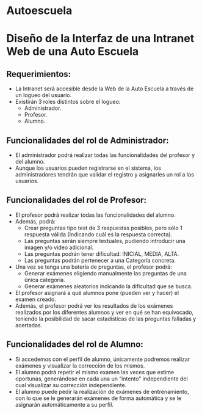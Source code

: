 # Autoescuela
# Diseño de la Interfaz de una Intranet Web de una Auto Escuela

## Requerimientos:
- La Intranet será accesible desde la Web de la Auto Escuela a través de un logueo del usuario.
- Existirán 3 roles distintos sobre el logueo:
  - Administrador.
  - Profesor.
  - Alumno.

## Funcionalidades del rol de Administrador:
- El administrador podrá realizar todas las funcionalidades del profesor y del alumno.
- Aunque los usuarios pueden registrarse en el sistema, los administradores tendrán que validar el registro y asignarles un rol a los usuarios.

## Funcionalidades del rol de Profesor:
- El profesor podrá realizar todas las funcionalidades del alumno.
- Además, podrá:
  - Crear preguntas tipo test de 3 respuestas posibles, pero sólo 1 respuesta válida (Indicando cuál es la respuesta correcta).
  - Las preguntas serán siempre textuales, pudiendo introducir una imagen y/o video adicional.
  - Las preguntas podrán tener dificultad: INICIAL, MEDIA, ALTA.
  - Las preguntas podrán pertenecer a una Categoría concreta.
- Una vez se tenga una batería de preguntas, el profesor podrá:
  - Generar exámenes eligiendo manualmente las preguntas de una única categoría.
  - Generar exámenes aleatorios indicando la dificultad que se busca.
- El profesor asignará a qué alumnos pone (pueden ver y hacer) el examen creado.
- Además, el profesor podrá ver los resultados de los exámenes realizados por los diferentes alumnos y ver en qué se han equivocado, teniendo la posibilidad de sacar estadísticas de las preguntas falladas y acertadas.

## Funcionalidades del rol de Alumno:
- Si accedemos con el perfil de alumno, únicamente podremos realizar exámenes y visualizar la corrección de los mismos.
- El alumno podrá repetir el mismo examen las veces que estime oportunas, generándose en cada una un “intento” independiente del cual visualizar su corrección independiente.
- El alumno puede pedir la realización de exámenes de entrenamiento, con lo que se le generarán exámenes de forma automática y se le asignarán automáticamente a su perfil.

